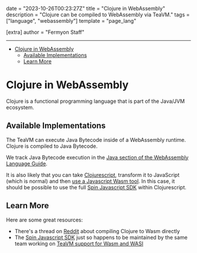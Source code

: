 date = "2023-10-26T00:23:27Z"
title = "Clojure in WebAssembly"
description = "Clojure can be compiled to WebAssembly via TeaVM."
tags = ["language", "webassembly"]
template = "page_lang"

[extra]
author = "Fermyon Staff"

---

- [Clojure in WebAssembly](#clojure-in-webassembly)
  - [Available Implementations](#available-implementations)
  - [Learn More](#learn-more)

# Clojure in WebAssembly

Clojure is a functional programming language that is part of the Java/JVM ecosystem.

## Available Implementations

<!--
List official implementations first, and other implementations as well.

Make sure to link to the website or repository
-->

The TeaVM can execute Java Bytecode inside of a WebAssembly runtime. Clojure is compiled to Java Bytecode.

We track Java Bytecode execution in the [Java section of the WebAssembly Language Guide](java).

It is also likely that you can take [Clojurescript](https://clojure.org/about/clojurescript), transform it to JavaScript (which is normal) and then [use a Javascript Wasm tool](https://clojure.org/about/clojurescript). In this case, it should be possible to use the full [Spin Javascript SDK]() within Clojurescript.

## Learn More

Here are some great resources:

- There's a thread on [Reddit](https://www.reddit.com/r/Clojure/comments/jkznto/web_assembly_clojure_current_state/) about compiling Clojure to Wasm directly
- The [Spin Javascript SDK](https://www.fermyon.com/blog/spin-js-sdk) just so happens to be maintained by the same team working on [TeaVM support for Wasm and WASI](https://github.com/fermyon/teavm-wasi)
<!-- 
Bullet list to things like blogs, projects, etc.
-->
